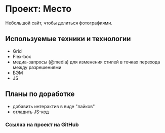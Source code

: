 # Проект: Место
Небольшой сайт, чтобы делиться фотографиями. 
## Используемые техники и технологии
* Grid
* Flex-box
* медиа-запросы (@media) для изменения стилей в точках перехода между разрешениями
* БЭМ
* JS
## Планы по доработке
* добавить интерактив в виде "лайков"
* отладить JS-код

### Ссылка на проект на GitHub

